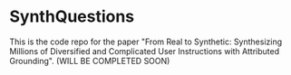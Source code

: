 # SynthQuestions

This is the code repo for the paper "From Real to Synthetic: Synthesizing Millions of Diversified and Complicated User Instructions with Attributed Grounding". (WILL BE COMPLETED SOON)
